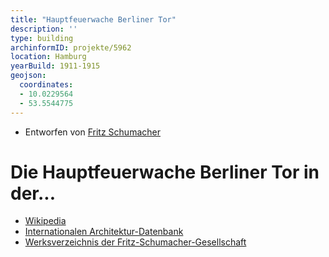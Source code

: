 ```yaml
---
title: "Hauptfeuerwache Berliner Tor"
description: ''
type: building
archinformID: projekte/5962
location: Hamburg
yearBuild: 1911-1915
geojson:
  coordinates:
  - 10.0229564
  - 53.5544775
---
```


* Entworfen von [Fritz Schumacher](/tags/Fritz-Schumacher)

# Die Hauptfeuerwache Berliner Tor in der...
* [Wikipedia](https://de.wikipedia.org/wiki/Hauptfeuerwache_Berliner_Tor)
* [Internationalen Architektur-Datenbank](https://deu.archinform.net/projekte/5962.htm)
* [Werksverzeichnis der Fritz-Schumacher-Gesellschaft](http://fritzschumacher.de/gesellschaft/werkkatalog/138-seglerheim-mit-arbeiterspeisehalle/)
